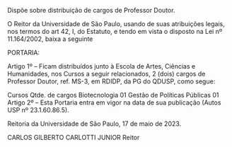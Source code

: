 Dispõe sobre distribuição de cargos de Professor Doutor.

O Reitor da Universidade de São Paulo, usando de suas atribuições legais, nos termos do art 42, I, do Estatuto, e tendo em vista o disposto na Lei nº 11.164/2002, baixa a seguinte

PORTARIA:

Artigo 1º – Ficam distribuídos junto à Escola de Artes, Ciências e Humanidades, nos Cursos a seguir relacionados, 2 (dois) cargos de Professor Doutor, ref. MS-3, em RDIDP, da PG do QDUSP, como segue:

Cursos	Qtde. de cargos
Biotecnologia	01
Gestão de Políticas Públicas	01
Artigo 2º – Esta Portaria entra em vigor na data de sua publicação (Autos USP nº 23.1.60.86.5).

Reitoria da Universidade de São Paulo, 17 de maio de 2023.

CARLOS GILBERTO CARLOTTI JUNIOR
Reitor